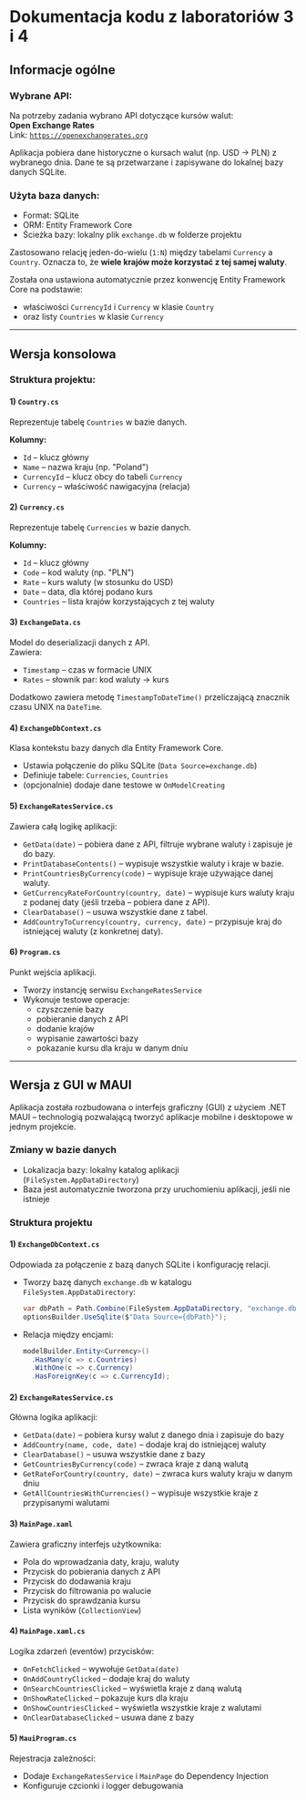 # Dokumentacja kodu z laboratoriów 3 i 4
## Informacje ogólne
### Wybrane API:
Na potrzeby zadania wybrano API dotyczące kursów walut:  
**Open Exchange Rates**  
Link: [`https://openexchangerates.org`](https://openexchangerates.org)

Aplikacja pobiera dane historyczne o kursach walut (np. USD → PLN) z wybranego dnia. Dane te są przetwarzane i zapisywane do lokalnej bazy danych SQLite.

### Użyta baza danych:
- Format: SQLite
- ORM: Entity Framework Core
- Ścieżka bazy: lokalny plik `exchange.db` w folderze projektu

Zastosowano relację jeden-do-wielu (`1:N`) między tabelami `Currency` a `Country`. Oznacza to, że **wiele krajów może korzystać z tej samej waluty**.

Została ona ustawiona automatycznie przez konwencję Entity Framework Core na podstawie:

- właściwości `CurrencyId` i `Currency` w klasie `Country`
- oraz listy `Countries` w klasie `Currency`

---

## Wersja konsolowa
### Struktura projektu:

#### 1) `Country.cs`
Reprezentuje tabelę `Countries` w bazie danych.

**Kolumny:**
- `Id` – klucz główny
- `Name` – nazwa kraju (np. "Poland")
- `CurrencyId` – klucz obcy do tabeli `Currency`
- `Currency` – właściwość nawigacyjna (relacja)

#### 2) `Currency.cs`
Reprezentuje tabelę `Currencies` w bazie danych.

**Kolumny:**
- `Id` – klucz główny
- `Code` – kod waluty (np. "PLN")
- `Rate` – kurs waluty (w stosunku do USD)
- `Date` – data, dla której podano kurs
- `Countries` – lista krajów korzystających z tej waluty

#### 3) `ExchangeData.cs`
Model do deserializacji danych z API.  
Zawiera:
- `Timestamp` – czas w formacie UNIX
- `Rates` – słownik par: kod waluty → kurs

Dodatkowo zawiera metodę `TimestampToDateTime()` przeliczającą znacznik czasu UNIX na `DateTime`.

#### 4) `ExchangeDbContext.cs`
Klasa kontekstu bazy danych dla Entity Framework Core.

- Ustawia połączenie do pliku SQLite (`Data Source=exchange.db`)
- Definiuje tabele: `Currencies`, `Countries`
- (opcjonalnie) dodaje dane testowe w `OnModelCreating`

#### 5) `ExchangeRatesService.cs`
Zawiera całą logikę aplikacji:

- `GetData(date)` – pobiera dane z API, filtruje wybrane waluty i zapisuje je do bazy.
- `PrintDatabaseContents()` – wypisuje wszystkie waluty i kraje w bazie.
- `PrintCountriesByCurrency(code)` – wypisuje kraje używające danej waluty.
- `GetCurrencyRateForCountry(country, date)` – wypisuje kurs waluty kraju z podanej daty (jeśli trzeba – pobiera dane z API).
- `ClearDatabase()` – usuwa wszystkie dane z tabel.
- `AddCountryToCurrency(country, currency, date)` – przypisuje kraj do istniejącej waluty (z konkretnej daty).

#### 6) `Program.cs`
Punkt wejścia aplikacji.

- Tworzy instancję serwisu `ExchangeRatesService`
- Wykonuje testowe operacje:
  - czyszczenie bazy
  - pobieranie danych z API
  - dodanie krajów
  - wypisanie zawartości bazy
  - pokazanie kursu dla kraju w danym dniu

---
## Wersja z GUI w MAUI

Aplikacja została rozbudowana o interfejs graficzny (GUI) z użyciem .NET MAUI – technologią pozwalającą tworzyć aplikacje mobilne i desktopowe w jednym projekcie.

### Zmiany w bazie danych
- Lokalizacja bazy: lokalny katalog aplikacji (`FileSystem.AppDataDirectory`)
- Baza jest automatycznie tworzona przy uruchomieniu aplikacji, jeśli nie istnieje

### Struktura projektu

#### 1) `ExchangeDbContext.cs`
Odpowiada za połączenie z bazą danych SQLite i konfigurację relacji.

- Tworzy bazę danych `exchange.db` w katalogu `FileSystem.AppDataDirectory`:
  ```csharp
  var dbPath = Path.Combine(FileSystem.AppDataDirectory, "exchange.db");
  optionsBuilder.UseSqlite($"Data Source={dbPath}");
- Relacja między encjami:
  ```csharp
  modelBuilder.Entity<Currency>()
    .HasMany(c => c.Countries)
    .WithOne(c => c.Currency)
    .HasForeignKey(c => c.CurrencyId);

#### 2) `ExchangeRatesService.cs`
Główna logika aplikacji:
- `GetData(date)` – pobiera kursy walut z danego dnia i zapisuje do bazy
- `AddCountry(name, code, date)` – dodaje kraj do istniejącej waluty
- `ClearDatabase()` – usuwa wszystkie dane z bazy
- `GetCountriesByCurrency(code)` – zwraca kraje z daną walutą
- `GetRateForCountry(country, date)` – zwraca kurs waluty kraju w danym dniu
- `GetAllCountriesWithCurrencies()` – wypisuje wszystkie kraje z przypisanymi walutami

#### 3) `MainPage.xaml`
Zawiera graficzny interfejs użytkownika:
- Pola do wprowadzania daty, kraju, waluty
- Przycisk do pobierania danych z API
- Przycisk do dodawania kraju
- Przycisk do filtrowania po walucie
- Przycisk do sprawdzania kursu
- Lista wyników (`CollectionView`)

#### 4) `MainPage.xaml.cs`
Logika zdarzeń (eventów) przycisków:
- `OnFetchClicked` – wywołuje `GetData(date)`
- `OnAddCountryClicked` – dodaje kraj do waluty
- `OnSearchCountriesClicked` – wyświetla kraje z daną walutą
- `OnShowRateClicked` – pokazuje kurs dla kraju
- `OnShowCountriesClicked` – wyświetla wszystkie kraje z walutami
- `OnClearDatabaseClicked` – usuwa dane z bazy

#### 5) `MauiProgram.cs`
Rejestracja zależności:
- Dodaje `ExchangeRatesService` i `MainPage` do Dependency Injection
- Konfiguruje czcionki i logger debugowania
